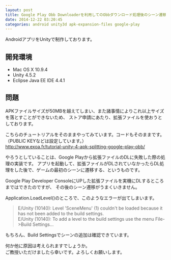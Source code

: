 ```yaml
---
layout: post
title: Google Play Obb Downloaderを利用してのObbダウンロード処理後のシーン遷移がうまく動かない
date: 2014-12-22 03:20:45
categories: android unity3d apk-expansion-files google-play
---
```

<p>AndroidアプリをUnityで制作しております。</p>

<h2>開発環境</h2>

<ul>
<li>Mac OS X 10.9.4</li>
<li>Unity 4.5.2</li>
<li>Eclipse Java EE IDE 4.4.1</li>
</ul>

<h2>問題</h2>

<p>APKファイルサイズが50MBを越えてしまい、また諸事情によりこれ以上サイズを落とすことができないため、
ストア申請にあたり、拡張ファイルを使おうとしております。</p>

<p>こちらのチュートリアルをそのままやってみています。コードもそのままです。<br>
（PUBLIC KEYなどは設定しています。）<br>
<a href="http://www.exoa.fr/tutorial-unity-4-apk-splitting-google-play-obb/" rel="nofollow">http://www.exoa.fr/tutorial-unity-4-apk-splitting-google-play-obb/</a></p>

<p>やろうとしていることは、Google Playから拡張ファイルのDLに失敗した際の処理の実装です。
アプリを起動して、拡張ファイルがDLされていなかったらDL処理をした後で、ゲームの最初のシーンに遷移する、というものです。</p>

<p>Google Play Developer ConsoleにUPした拡張ファイルを実機にDLするところまではできたのですが、
その後のシーン遷移がうまくいきません。</p>

<p>Application.LoadLevel()のところで、このようなエラーが出てしまいます。</p>

<blockquote>
  <p>E/Unity   (10140): Level 'SceneMenu' (1) couldn't be loaded because it has not been added to the build settings.<br>
  E/Unity   (10140): To add a level to the build settings use the menu File->Build Settings...</p>
</blockquote>

<p>もちろん、Build Settingsでシーンの追加は確認できています。</p>

<p>何か他に原因は考えられますでしょうか。<br>
ご教授いただけましたら幸いです。よろしくお願いします。</p>
